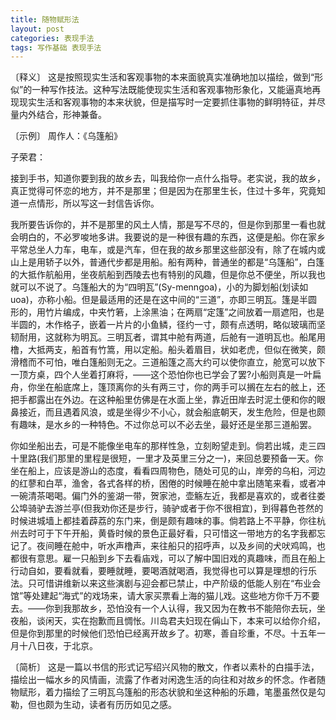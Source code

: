 ```yaml
---
title: 随物赋形法
layout: post
categories: 表现手法
tags: 写作基础 表现手法
---
```


〔释义〕 这是按照现实生活和客观事物的本来面貌真实准确地加以描绘，做到“形似”的一种写作技法。这种写法既能使现实生活和客观事物形象化，又能逼真地再现现实生活和客观事物的本来状貌，但是描写时一定要抓住事物的鲜明特征，并尽量内外结合，形神兼备。

〔示例〕 周作人：《乌篷船》

子荣君：

接到手书，知道你要到我的故乡去，叫我给你一点什么指导。老实说，我的故乡，真正觉得可怀恋的地方，并不是那里；但是因为在那里生长，住过十多年，究竟知道一点情形，所以写这一封信告诉你。

我所要告诉你的，并不是那里的风土人情，那是写不尽的，但是你到那里一看也就会明白的，不必罗唆地多讲。我要说的是一种很有趣的东西，这便是船。你在家乡平常总坐人力车，电车，或是汽车，但在我的故乡那里这些部没有，除了在城内或山上是用轿子以外，普通代步都是用船。船有两种，普通坐的都是“乌篷船”，白篷的大抵作航船用，坐夜航船到西陵去也有特别的风趣，但是你总不便坐，所以我也就可以不说了。乌篷船大的为“四明瓦”(Sy-menngoa)，小的为脚划船(划读如uoa)，亦称小船。但是最适用的还是在这中间的“三道”，亦即三明瓦。篷是半圆形的，用竹片编成，中夹竹箬，上涂黑油；在两扇“定篷”之间放着一扇遮阳，也是半圆的，木作格子，嵌着一片片的小鱼鳞，径约一寸，颇有点透明，略似玻璃而坚韧耐用，这就称为明瓦。三明瓦者，谓其中舱有两道，后舱有一道明瓦也。船尾用橹，大抵两支，船首有竹篙，用以定船。船头着眉目，状如老虎，但似在微笑，颇滑稽而不可怕，唯白篷船则无之。三道船篷之高大约可以使你直立，舱宽可以放下一顶方桌，四个人坐着打麻将，——这个恐怕你也已学会了罢?小船则真是一叶扁舟，你坐在船底席上，篷顶离你的头有两三寸，你的两手可以搁在左右的舷上，还把手都露出在外边。在这种船里仿佛是在水面上坐，靠近田岸去时泥土便和你的眼鼻接近，而且遇着风浪，或是坐得少不小心，就会船底朝天，发生危险，但是也颇有趣味，是水乡的一种特色。不过你总可以不必去坐，最好还是坐那三道船罢。

你如坐船出去，可是不能像坐电车的那样性急，立刻盼望走到。倘若出城，走三四十里路(我们那里的里程是很短，一里才及英里三分之一)，来回总要预备一天。你坐在船上，应该是游山的态度，看看四周物色，随处可见的山，岸旁的乌桕，河边的红蓼和白苹，渔舍，各式各样的桥，困倦的时候睡在舱中拿出随笔来看，或者冲一碗清茶喝喝。偏门外的鉴湖一带，贺家池，壶觞左近，我都是喜欢的，或者往娄公埠骑驴去游兰亭(但我劝你还是步行，骑驴或者于你不很相宜)，到得暮色苍然的时候进城墙上都挂着薜荔的东门来，倒是颇有趣味的事。倘若路上不平静，你往杭州去时可于下午开船，黄昏时候的景色正最好看，只可惜这一带地方的名字我都忘记了。夜间睡在舱中，听水声橹声，来往船只的招呼声，以及乡间的犬吠鸡鸣，也都很有意思。雇一只船到乡下去看庙戏，可以了解中国旧戏的真趣味，而且在船上行动自如，要看就看，要睡就睡，要喝酒就喝酒，我觉得也可以算是理想的行乐法。只可惜讲维新以来这些演剧与迎会都已禁止，中产阶级的低能人别在“布业会馆”等处建起“海式”的戏场来，请大家买票看上海的猫儿戏。这些地方你千万不要去。——你到我那故乡，恐怕没有一个人认得，我又因为在教书不能陪你去玩，坐夜船，谈闲天，实在抱歉而且惆怅。川岛君夫妇现在偁山下，本来可以给你介绍，但是你到那里的时候他们恐怕已经离开故乡了。初寒，善自珍重，不尽。十五年一月十八日夜，于北京。

〔简析〕 这是一篇以书信的形式记写绍兴风物的散文，作者以素朴的白描手法，描绘出一幅水乡的风情画，流露了作者对闲逸生活的向往和对故乡的怀念。作者随物赋形，着力描绘了三明瓦乌篷船的形态状貌和坐这种船的乐趣，笔墨虽然仅是勾勒，但也颇为生动，读者有历历如见之感。 